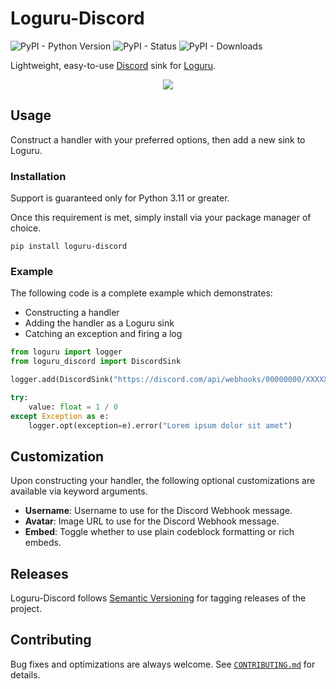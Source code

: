 # Loguru-Discord

![PyPI - Python Version](https://img.shields.io/pypi/pyversions/loguru-discord?label=Python) ![PyPI - Status](https://img.shields.io/pypi/status/loguru-discord?label=PyPI%20Status) ![PyPI - Downloads](https://img.shields.io/pypi/dm/loguru-discord?label=PyPI%20Downloads)

Lightweight, easy-to-use [Discord](https://discord.com/) sink for [Loguru](https://github.com/Delgan/loguru).

<p align="center">
    <img src="https://i.imgur.com/aS7wt4c.png" draggable="false">
</p>

## Usage

Construct a handler with your preferred options, then add a new sink to Loguru.

### Installation

Support is guaranteed only for Python 3.11 or greater.

Once this requirement is met, simply install via your package manager of choice.

```
pip install loguru-discord
```

### Example

The following code is a complete example which demonstrates:

-   Constructing a handler
-   Adding the handler as a Loguru sink
-   Catching an exception and firing a log

```py
from loguru import logger
from loguru_discord import DiscordSink

logger.add(DiscordSink("https://discord.com/api/webhooks/00000000/XXXXXXXX"))

try:
    value: float = 1 / 0
except Exception as e:
    logger.opt(exception=e).error("Lorem ipsum dolor sit amet")
```

## Customization

Upon constructing your handler, the following optional customizations are available via keyword arguments.

-   **Username**: Username to use for the Discord Webhook message.
-   **Avatar**: Image URL to use for the Discord Webhook message.
-   **Embed**: Toggle whether to use plain codeblock formatting or rich embeds.

## Releases

Loguru-Discord follows [Semantic Versioning](https://semver.org/) for tagging releases of the project.

## Contributing

Bug fixes and optimizations are always welcome. See [`CONTRIBUTING.md`](https://github.com/EthanC/CallofDuty.py/blob/master/.github/CONTRIBUTING.md) for details.
